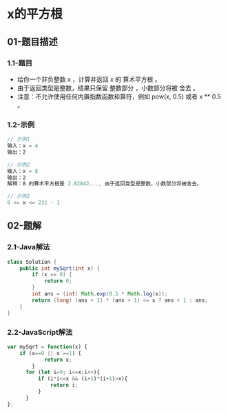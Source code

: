 # x的平方根

## 01-题目描述

### 1.1-题目

- 给你一个非负整数 x ，计算并返回 x 的 算术平方根 。
- 由于返回类型是整数，结果只保留 整数部分 ，小数部分将被 舍去 。
- 注意：不允许使用任何内置指数函数和算符，例如 pow(x, 0.5) 或者 x ** 0.5 。

### 1.2-示例

```js
// 示例1
输入：x = 4
输出：2

// 示例2
输入：x = 8
输出：2
解释：8 的算术平方根是 2.82842..., 由于返回类型是整数，小数部分将被舍去。

// 示例3
0 <= x <= 231 - 1
```

## 02-题解

### 2.1-Java解法

```java
class Solution {
    public int mySqrt(int x) {
        if (x == 0) {
            return 0;
        }
        int ans = (int) Math.exp(0.5 * Math.log(x));
        return (long) (ans + 1) * (ans + 1) <= x ? ans + 1 : ans;
    }
}
```

### 2.2-JavaScript解法

```js
var mySqrt = function(x) {
    if (x==0 || x ==1) {
            return x;
        }
      for (let i=0; i<=x;i++){
          if (i*i<=x && (i+1)*(i+1)>x){
              return i;
          }
      }
};
```